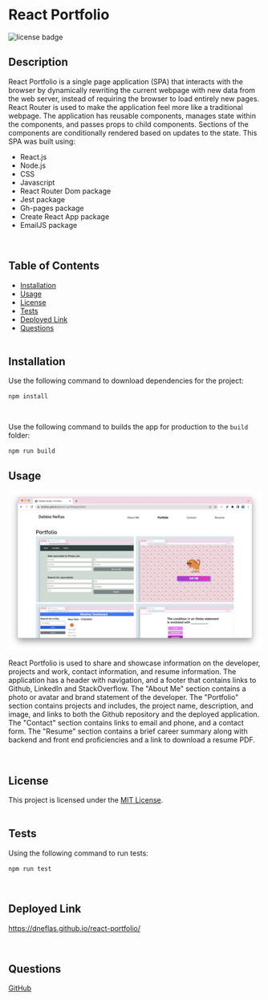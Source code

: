 # React Portfolio

![license badge](https://img.shields.io/badge/license-MIT-blue)

## Description

React Portfolio is a single page application (SPA) that interacts with the browser by dynamically rewriting the current webpage with new data from the web server, instead of requiring the browser to load entirely new pages. React Router is used to make the application feel more like a traditional webpage. The application has reusable components, manages state within the components, and passes props to child components. Sections of the components are conditionally rendered based on updates to the state. This SPA was built using:

- React.js
- Node.js
- CSS
- Javascript
- React Router Dom package
- Jest package
- Gh-pages package
- Create React App package
- EmailJS package

<br>

## Table of Contents

- [Installation](#installation)
- [Usage](#usage)
- [License](#license)
- [Tests](#tests)
- [Deployed Link](#deployed-link)
- [Questions](#questions)  
  <br>

## Installation

Use the following command to download dependencies for the project:

```
npm install
```

  <br>

Use the following command to builds the app for production to the `build` folder:

```
npm run build
```

## Usage

![screenshot](./src/assets/screenshot.png)

React Portfolio is used to share and showcase information on the developer, projects and work, contact information, and resume information. The application has a header with navigation, and a footer that contains links to Github, LinkedIn and StackOverflow. The "About Me" section contains a photo or avatar and brand statement of the developer. The "Portfolio" section contains projects and includes, the project name, description, and image, and links to both the Github repository and the deployed application. The "Contact" section contains links to email and phone, and a contact form. The "Resume" section contains a brief career summary along with backend and front end proficiencies and a link to download a resume PDF.

<br>

## License

This project is licensed under the [MIT License](https://choosealicense.com/licenses/mit/).  
 </br>

## Tests

Using the following command to run tests:

```
npm run test
```

  <br>

## Deployed Link

https://dneflas.github.io/react-portfolio/

</br>

## Questions

[GitHub](https://github.com/dneflas)
